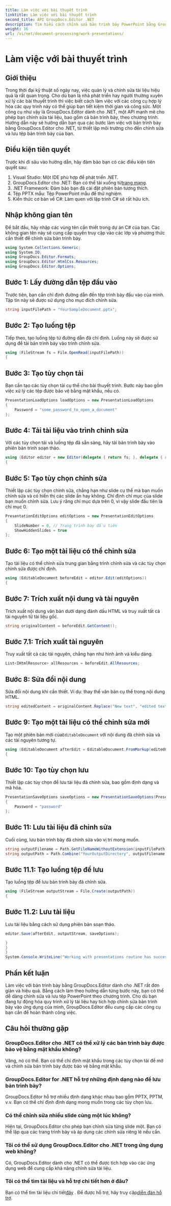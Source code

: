 ```yaml
---
title: Làm việc với bài thuyết trình
linktitle: Làm việc với bài thuyết trình
second_title: API GroupDocs.Editor .NET
description: Tìm hiểu cách chỉnh sửa bản trình bày PowerPoint bằng GroupDocs.Editor cho .NET. Hãy làm theo hướng dẫn từng bước này để hợp lý hóa quy trình chỉnh sửa tài liệu của bạn.
weight: 16
url: /vi/net/document-processing/work-presentations/
---
```


# Làm việc với bài thuyết trình

## Giới thiệu
Trong thời đại kỹ thuật số ngày nay, việc quản lý và chỉnh sửa tài liệu hiệu quả là rất quan trọng. Cho dù bạn là nhà phát triển hay người thường xuyên xử lý các bài thuyết trình thì việc biết cách làm việc với các công cụ hợp lý hóa các quy trình này có thể giúp bạn tiết kiệm thời gian và công sức. Một công cụ như vậy là GroupDocs.Editor dành cho .NET, một API mạnh mẽ cho phép bạn chỉnh sửa tài liệu, bao gồm cả bản trình bày, theo chương trình. Hướng dẫn này sẽ hướng dẫn bạn qua các bước làm việc với bản trình bày bằng GroupDocs.Editor cho .NET, từ thiết lập môi trường cho đến chỉnh sửa và lưu tệp bản trình bày của bạn.
## Điều kiện tiên quyết
Trước khi đi sâu vào hướng dẫn, hãy đảm bảo bạn có các điều kiện tiên quyết sau:
1. Visual Studio: Một IDE phù hợp để phát triển .NET.
2.  GroupDocs.Editor cho .NET: Bạn có thể tải xuống từ[trang mạng](https://releases.groupdocs.com/editor/net/).
3. .NET Framework: Đảm bảo bạn đã cài đặt phiên bản tương thích.
4. Tệp PPTX mẫu: Tệp PowerPoint mẫu để thử nghiệm.
5. Kiến thức cơ bản về C#: Làm quen với lập trình C# sẽ rất hữu ích.
## Nhập không gian tên
Để bắt đầu, hãy nhập các vùng tên cần thiết trong dự án C# của bạn. Các không gian tên này sẽ cung cấp quyền truy cập vào các lớp và phương thức cần thiết để chỉnh sửa bản trình bày.
```csharp
using System.Collections.Generic;
using System.IO;
using GroupDocs.Editor.Formats;
using GroupDocs.Editor.HtmlCss.Resources;
using GroupDocs.Editor.Options;
```
## Bước 1: Lấy đường dẫn tệp đầu vào
Trước tiên, bạn cần chỉ định đường dẫn đến tệp trình bày đầu vào của mình. Tập tin này sẽ được sử dụng cho mục đích chỉnh sửa.
```csharp
string inputFilePath = "YourSampleDocument.pptx";
```
## Bước 2: Tạo luồng tệp
Tiếp theo, tạo luồng tệp từ đường dẫn đã chỉ định. Luồng này sẽ được sử dụng để tải bản trình bày vào trình chỉnh sửa.
```csharp
using (FileStream fs = File.OpenRead(inputFilePath))
{
```
## Bước 3: Tạo tùy chọn tải
Bạn cần tạo các tùy chọn tải cụ thể cho bài thuyết trình. Bước này bao gồm việc xử lý các tệp được bảo vệ bằng mật khẩu, nếu có.

```csharp
PresentationLoadOptions loadOptions = new PresentationLoadOptions
{
    Password = "some_password_to_open_a_document"
};
```
## Bước 4: Tải tài liệu vào trình chỉnh sửa
Với các tùy chọn tải và luồng tệp đã sẵn sàng, hãy tải bản trình bày vào phiên bản trình soạn thảo.
```csharp
using (Editor editor = new Editor(delegate { return fs; }, delegate { return loadOptions; }))
{
```
## Bước 5: Tạo tùy chọn chỉnh sửa
Thiết lập các tùy chọn chỉnh sửa, chẳng hạn như slide cụ thể mà bạn muốn chỉnh sửa và có hiển thị các slide ẩn hay không.
Chỉ định chỉ mục của slide bạn muốn chỉnh sửa. Lưu ý rằng chỉ mục dựa trên 0, vì vậy slide đầu tiên là chỉ mục 0.
```csharp
PresentationEditOptions editOptions = new PresentationEditOptions
{
    SlideNumber = 0, // Trang trình bày đầu tiên
    ShowHiddenSlides = true
};
```
## Bước 6: Tạo một tài liệu có thể chỉnh sửa
Tạo tài liệu có thể chỉnh sửa trung gian bằng trình chỉnh sửa và các tùy chọn chỉnh sửa được chỉ định.
```csharp
using (EditableDocument beforeEdit = editor.Edit(editOptions))
{
```
## Bước 7: Trích xuất nội dung và tài nguyên
Trích xuất nội dung văn bản dưới dạng đánh dấu HTML và truy xuất tất cả tài nguyên từ tài liệu gốc.
```csharp
string originalContent = beforeEdit.GetContent();
```
## Bước 7.1: Trích xuất tài nguyên
Truy xuất tất cả các tài nguyên, chẳng hạn như hình ảnh và kiểu dáng.
```csharp
List<IHtmlResource> allResources = beforeEdit.AllResources;
```
## Bước 8: Sửa đổi nội dung
Sửa đổi nội dung khi cần thiết. Ví dụ: thay thế văn bản cụ thể trong nội dung HTML.
```csharp
string editedContent = originalContent.Replace("New text", "edited text");
```
## Bước 9: Tạo một tài liệu có thể chỉnh sửa mới
 Tạo một phiên bản mới của`EditableDocument` với nội dung đã chỉnh sửa và các tài nguyên tương tự.
```csharp
using (EditableDocument afterEdit = EditableDocument.FromMarkup(editedContent, allResources))
{
```
## Bước 10: Tạo tùy chọn lưu
Thiết lập các tùy chọn để lưu tài liệu đã chỉnh sửa, bao gồm định dạng và mã hóa.
```csharp
PresentationSaveOptions saveOptions = new PresentationSaveOptions(PresentationFormats.Pptm)
{
    Password = "password"
};
```
## Bước 11: Lưu tài liệu đã chỉnh sửa
Cuối cùng, lưu bản trình bày đã chỉnh sửa vào vị trí mong muốn.

```csharp
string outputFilename = Path.GetFileNameWithoutExtension(inputFilePath) + "." + saveOptions.OutputFormat.Extension;
string outputPath = Path.Combine("YourOutputDirectory", outputFilename);
```
## Bước 11.1: Tạo luồng tệp để lưu
Tạo luồng tệp để lưu bản trình bày đã chỉnh sửa.
```csharp
using (FileStream outputStream = File.Create(outputPath))
{
```
## Bước 11.2: Lưu tài liệu
Lưu tài liệu bằng cách sử dụng phiên bản soạn thảo.
```csharp
editor.Save(afterEdit, outputStream, saveOptions);
```
```csharp
}
}
}
System.Console.WriteLine("Working with presentations routine has successfully finished");
```
## Phần kết luận
Làm việc với bản trình bày bằng GroupDocs.Editor dành cho .NET rất đơn giản và hiệu quả. Bằng cách làm theo hướng dẫn từng bước này, bạn có thể dễ dàng chỉnh sửa và lưu tệp PowerPoint theo chương trình. Cho dù bạn đang tự động hóa quy trình xử lý tài liệu hay tích hợp chỉnh sửa bản trình bày vào ứng dụng của mình, GroupDocs.Editor đều cung cấp các công cụ bạn cần để hoàn thành công việc.
## Câu hỏi thường gặp
### GroupDocs.Editor cho .NET có thể xử lý các bản trình bày được bảo vệ bằng mật khẩu không?
Vâng, nó có thể. Bạn có thể chỉ định mật khẩu trong các tùy chọn tải để mở và chỉnh sửa bản trình bày được bảo vệ bằng mật khẩu.
### GroupDocs.Editor for .NET hỗ trợ những định dạng nào để lưu bản trình bày?
GroupDocs.Editor hỗ trợ nhiều định dạng khác nhau bao gồm PPTX, PPTM, v.v. Bạn có thể chỉ định định dạng mong muốn trong các tùy chọn lưu.
### Có thể chỉnh sửa nhiều slide cùng một lúc không?
Hiện tại, GroupDocs.Editor cho phép bạn chỉnh sửa từng slide một. Bạn có thể lặp qua các trang trình bày và áp dụng các chỉnh sửa riêng lẻ nếu cần.
### Tôi có thể sử dụng GroupDocs.Editor cho .NET trong ứng dụng web không?
Có, GroupDocs.Editor dành cho .NET có thể được tích hợp vào các ứng dụng web để cung cấp khả năng chỉnh sửa tài liệu.
### Tôi có thể tìm tài liệu và hỗ trợ chi tiết hơn ở đâu?
 Bạn có thể tìm tài liệu chi tiết[đây](https://tutorials.groupdocs.com/editor/net/) . Để được hỗ trợ, hãy truy cập[diễn đàn hỗ trợ](https://forum.groupdocs.com/c/editor/20).